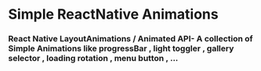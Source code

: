 # Simple ReactNative Animations




### React Native LayoutAnimations / Animated API-  A collection of Simple Animations like progressBar , light toggler , gallery selector , loading rotation , menu button ,  ...  


